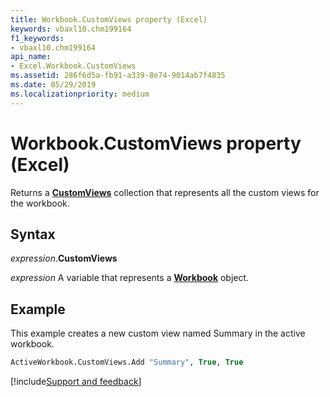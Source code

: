 ```yaml
---
title: Workbook.CustomViews property (Excel)
keywords: vbaxl10.chm199164
f1_keywords:
- vbaxl10.chm199164
api_name:
- Excel.Workbook.CustomViews
ms.assetid: 286f6d5a-fb91-a339-8e74-9014ab7f4835
ms.date: 05/29/2019
ms.localizationpriority: medium
---
```



# Workbook.CustomViews property (Excel)

Returns a **[CustomViews](Excel.CustomViews.md)** collection that represents all the custom views for the workbook.


## Syntax

_expression_.**CustomViews**

_expression_ A variable that represents a **[Workbook](Excel.Workbook.md)** object.


## Example

This example creates a new custom view named Summary in the active workbook.

```vb
ActiveWorkbook.CustomViews.Add "Summary", True, True
```




[!include[Support and feedback](~/includes/feedback-boilerplate.md)]